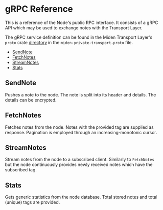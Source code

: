 # gRPC Reference

This is a reference of the Node's public RPC interface. It consists of a gRPC API which may be used to exchange notes with the Transport Layer.

The gRPC service definition can be found in the Miden Transport Layer's `proto` crate
[directory](https://github.com/0xMiden/miden-private-transport/tree/main/crates/proto) in the `miden-private-transport.proto` file.

<!--toc:start-->

- [SendNote](#sendnote)
- [FetchNotes](#fetchnotes)
- [StreamNotes](#streamnotes)
- [Stats](#stats)

<!--toc:end-->

## SendNote

Pushes a note to the node.
The note is split into its header and details. The details can be encrypted.

## FetchNotes

Fetches notes from the node.
Notes with the provided tag are supplied as response.
Pagination is employed through an increasing-monotonic cursor.

## StreamNotes

Stream notes from the node to a subscribed client.
Similarly to `FetchNotes` but the node continuously provides newly received notes which have the subscribed tag.

## Stats

Gets generic statistics from the node database. Total stored notes and total (unique) tags are provided.
